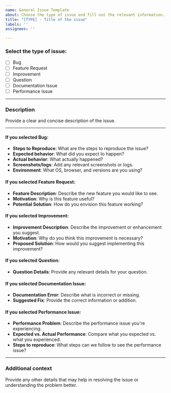 ```yaml
---
name: General Issue Template
about: Choose the type of issue and fill out the relevant information.
title: "[TYPE] - Title of the issue"
labels: ''
assignees: ''

---
```


### Select the type of issue:
- [ ] Bug
- [ ] Feature Request
- [ ] Improvement
- [ ] Question
- [ ] Documentation Issue
- [ ] Performance Issue

---

### Description
Provide a clear and concise description of the issue.

---

#### If you selected **Bug**:
- **Steps to Reproduce**: What are the steps to reproduce the issue?
- **Expected behavior**: What did you expect to happen?
- **Actual behavior**: What actually happened?
- **Screenshots/logs**: Add any relevant screenshots or logs.
- **Environment**: What OS, browser, and versions are you using?

#### If you selected **Feature Request**:
- **Feature Description**: Describe the new feature you would like to see.
- **Motivation**: Why is this feature useful?
- **Potential Solution**: How do you envision this feature working?

#### If you selected **Improvement**:
- **Improvement Description**: Describe the improvement or enhancement you suggest.
- **Motivation**: Why do you think this improvement is necessary?
- **Proposed Solution**: How would you suggest implementing this improvement?

#### If you selected **Question**:
- **Question Details**: Provide any relevant details for your question.

#### If you selected **Documentation Issue**:
- **Documentation Error**: Describe what is incorrect or missing.
- **Suggested Fix**: Provide the correct information or addition.

#### If you selected **Performance Issue**:
- **Performance Problem**: Describe the performance issue you're experiencing.
- **Expected vs. Actual Performance**: Compare what you expected vs. what you experienced.
- **Steps to reproduce**: What steps can we follow to see the performance issue?

---

### Additional context
Provide any other details that may help in resolving the issue or understanding the problem better.
